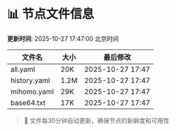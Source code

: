 # 📊 节点文件信息

**更新时间**: 2025-10-27 17:47:00 北京时间

| 文件名 | 大小 | 最后修改 |
|--------|------|----------|
| all.yaml | 20K | 2025-10-27 17:47 |
| history.yaml | 1.2M | 2025-10-27 17:47 |
| mihomo.yaml | 29K | 2025-10-27 17:47 |
| base64.txt | 17K | 2025-10-27 17:47 |

> 🔄 文件每30分钟自动更新，确保节点的新鲜度和可用性
